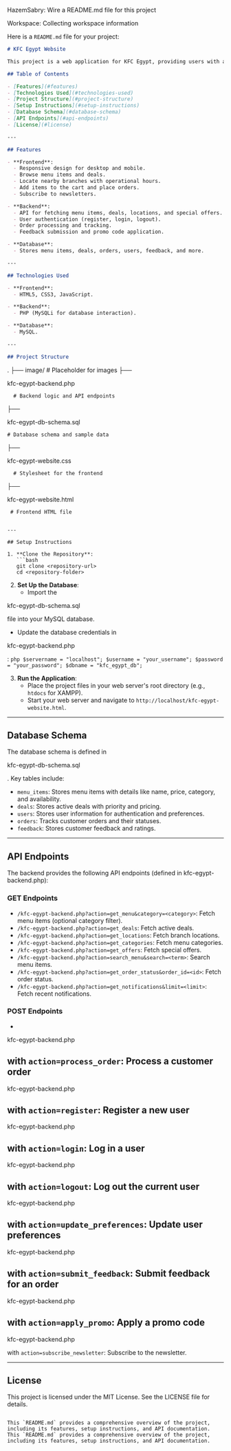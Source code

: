 HazemSabry: Wire a README.md file for this project

Workspace: Collecting workspace information

Here is a `README.md` file for your project:

```markdown
# KFC Egypt Website

This project is a web application for KFC Egypt, providing users with an interactive platform to browse the menu, view deals, locate branches, and place orders. It includes a backend for managing data and a frontend for user interaction.

## Table of Contents

- [Features](#features)
- [Technologies Used](#technologies-used)
- [Project Structure](#project-structure)
- [Setup Instructions](#setup-instructions)
- [Database Schema](#database-schema)
- [API Endpoints](#api-endpoints)
- [License](#license)

---

## Features

- **Frontend**:
  - Responsive design for desktop and mobile.
  - Browse menu items and deals.
  - Locate nearby branches with operational hours.
  - Add items to the cart and place orders.
  - Subscribe to newsletters.

- **Backend**:
  - API for fetching menu items, deals, locations, and special offers.
  - User authentication (register, login, logout).
  - Order processing and tracking.
  - Feedback submission and promo code application.

- **Database**:
  - Stores menu items, deals, orders, users, feedback, and more.

---

## Technologies Used

- **Frontend**:
  - HTML5, CSS3, JavaScript.

- **Backend**:
  - PHP (MySQLi for database interaction).

- **Database**:
  - MySQL.

---

## Project Structure

```

.
├── image/                     # Placeholder for images
├──

kfc-egypt-backend.php

      # Backend logic and API endpoints
├──

kfc-egypt-db-schema.sql

    # Database schema and sample data
├──

kfc-egypt-website.css

      # Stylesheet for the frontend
├──

kfc-egypt-website.html

     # Frontend HTML file

```

---

## Setup Instructions

1. **Clone the Repository**:
   ```bash
   git clone <repository-url>
   cd <repository-folder>
   ```

2. **Set Up the Database**:
   - Import the

kfc-egypt-db-schema.sql

 file into your MySQL database.

- Update the database credentials in

kfc-egypt-backend.php

:
     ```php
     $servername = "localhost";
     $username = "your_username";
     $password = "your_password";
     $dbname = "kfc_egypt_db";
     ```

3. **Run the Application**:
   - Place the project files in your web server's root directory (e.g., `htdocs` for XAMPP).
   - Start your web server and navigate to `http://localhost/kfc-egypt-website.html`.

---

## Database Schema

The database schema is defined in

kfc-egypt-db-schema.sql

. Key tables include:

- `menu_items`: Stores menu items with details like name, price, category, and availability.
- `deals`: Stores active deals with priority and pricing.
- `users`: Stores user information for authentication and preferences.
- `orders`: Tracks customer orders and their statuses.
- `feedback`: Stores customer feedback and ratings.

---

## API Endpoints

The backend provides the following API endpoints (defined in kfc-egypt-backend.php):

### GET Endpoints

- `/kfc-egypt-backend.php?action=get_menu&category=<category>`: Fetch menu items (optional category filter).
- `/kfc-egypt-backend.php?action=get_deals`: Fetch active deals.
- `/kfc-egypt-backend.php?action=get_locations`: Fetch branch locations.
- `/kfc-egypt-backend.php?action=get_categories`: Fetch menu categories.
- `/kfc-egypt-backend.php?action=get_offers`: Fetch special offers.
- `/kfc-egypt-backend.php?action=search_menu&search=<term>`: Search menu items.
- `/kfc-egypt-backend.php?action=get_order_status&order_id=<id>`: Fetch order status.
- `/kfc-egypt-backend.php?action=get_notifications&limit=<limit>`: Fetch recent notifications.

### POST Endpoints

-

kfc-egypt-backend.php

with `action=process_order`: Process a customer order
-

kfc-egypt-backend.php

with `action=register`: Register a new user
-

kfc-egypt-backend.php

with `action=login`: Log in a user
-

kfc-egypt-backend.php

with `action=logout`: Log out the current user
-

kfc-egypt-backend.php

with `action=update_preferences`: Update user preferences
-

kfc-egypt-backend.php

with `action=submit_feedback`: Submit feedback for an order
-

kfc-egypt-backend.php

with `action=apply_promo`: Apply a promo code
-

kfc-egypt-backend.php

 with `action=subscribe_newsletter`: Subscribe to the newsletter.

---

## License

This project is licensed under the MIT License. See the LICENSE file for details.

```

This `README.md` provides a comprehensive overview of the project, including its features, setup instructions, and API documentation.
This `README.md` provides a comprehensive overview of the project, including its features, setup instructions, and API documentation.
